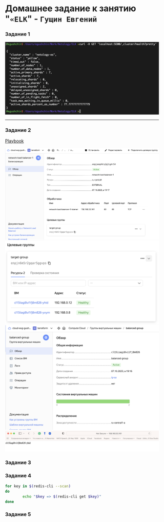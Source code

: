 # Домашнее задание к занятию "`«ELK`" - `Гущин Евгений`

### Задание 1

![task1](../../img/11_DataStorage/HW3/Task1.png?raw=true)

---

### Задание 2

[Playbook](Task2)

![task2](../../img/9_FaultTolerance/HW4/Task2_1.png?raw=true)
![task2](../../img/9_FaultTolerance/HW4/Task2_1.1.png?raw=true)
![task2](../../img/9_FaultTolerance/HW4/Task2_2.png?raw=true)
![task2](../../img/9_FaultTolerance/HW4/Task2_3.png?raw=true)

### Задание 3

### Задание 4

```bash
for key in $(redis-cli --scan)
do
        echo "$key => $(redis-cli get $key)"
done
```
### Задание 5

